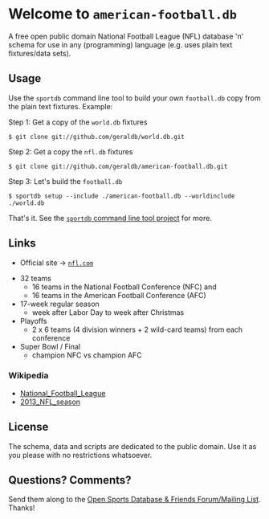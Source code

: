 # Welcome to `american-football.db`

A free open public domain National Football League (NFL) database 'n' schema
for use in any (programming) language
(e.g. uses plain text fixtures/data sets).


## Usage

Use the `sportdb` command line tool to build your own `football.db` copy
from the plain text fixtures.  Example:

Step 1:  Get a copy of the `world.db` fixtures

    $ git clone git://github.com/geraldb/world.db.git

Step 2:  Get a copy the `nfl.db` fixtures

    $ git clone git://github.com/geraldb/american-football.db.git

Step 3:  Let's build the `football.db`

    $ sportdb setup --include ./american-football.db --worldinclude ./world.db

That's it.
See the [`sportdb` command line tool project](https://github.com/geraldb/sport.db.ruby) for more.



## Links

- Official site -> [`nfl.com`](http://nfl.com)

<!-------- some facts ------------>

- 32 teams
  - 16 teams in the National Football Conference (NFC) and
  - 16 teams in the American Football Conference (AFC)
- 17-week regular season
  - week after Labor Day to week after Christmas
- Playoffs
  - 2 x 6 teams (4 division winners + 2 wild-card teams) from each conference 
- Super Bowl / Final
  - champion NFC vs champion AFC

### Wikipedia

- [National_Football_League](http://en.wikipedia.org/wiki/National_Football_League)
- [2013_NFL_season](http://en.wikipedia.org/wiki/2013_NFL_season)


## License

The schema, data and scripts are dedicated to the public domain.
Use it as you please with no restrictions whatsoever.

## Questions? Comments?

Send them along to the [Open Sports Database & Friends Forum/Mailing List](http://groups.google.com/group/opensport).
Thanks!
